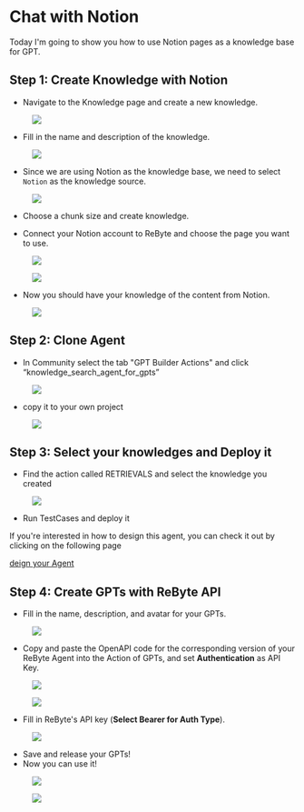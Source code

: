 # Chat with Notion

Today I'm going to show you how to use Notion pages as a knowledge base for GPT.

## Step 1: Create Knowledge with Notion

- Navigate to the Knowledge page and create a new knowledge.

<figure><img src="../../images/%25E6%2588%25AA%25E5%25B1%258F2024-01-11_16.58.50.png"></figure>


- Fill in the name and description of the knowledge.

<figure><img src="../../images/%25E6%2588%25AA%25E5%25B1%258F2024-01-11_16.58.50.png"></figure>

- Since we are using Notion as the knowledge base, we need to select `Notion` as the knowledge source.

<figure><img src="../../images/%25E6%2588%25AA%25E5%25B1%258F2024-01-11_17.00.17.png"></figure>

- Choose a chunk size and create knowledge.

- Connect your Notion account to ReByte and choose the page you want to use.

<figure><img src="../../images/%25E6%2588%25AA%25E5%25B1%258F2024-01-11_17.01.41.png"></figure>


<figure><img src="../../images/%25E6%2588%25AA%25E5%25B1%258F2024-01-11_17.01.41%201.png"></figure>


- Now you should have your knowledge of the content from Notion.

<figure><img src="../../images/%25E6%2588%25AA%25E5%25B1%258F2024-01-11_17.04.55.png"></figure>

## Step 2: Clone Agent

- In Community select the tab "GPT Builder Actions" and click “knowledge_search_agent_for_gpts”

<figure><img src="../../images/Untitled.png"></figure>

- copy it to your own project
  
<figure><img src="../../images/Untitled%201.png"></figure>


## Step 3: Select your knowledges and **Deploy it**

- Find the action called RETRIEVALS and select the knowledge you created


<figure><img src="../../images/Untitled%202.png"></figure>

- Run TestCases and deploy it

If you're interested in how to design this agent, you can check it out by clicking on the following page

[deign your Agent](https://rebyte-ai.gitbook.io/rbyte/apps/openai-gpts-with-ai-agent/deign-your-agent)

## Step 4: Create GPTs with ReByte API

- Fill in the name, description, and avatar for your GPTs.


<figure><img src="../../images/Untitled%203.png"></figure>

- Copy and paste the OpenAPI code for the corresponding version of your ReByte Agent into the Action of GPTs, and set **Authentication** as API Key.

<figure><img src="../../images/Untitled%204.png"></figure>

<figure><img src="../../images/Untitled%205.png"></figure>

- Fill in ReByte's API key (**Select Bearer for Auth Type**).

<figure><img src="../../images/Untitled%206.png"></figure>

- Save and release your GPTs!
- Now you can use it!


<figure><img src="../../images/Untitled%207.png"></figure>

<figure><img src="../../images/Untitled%208.png"></figure>
